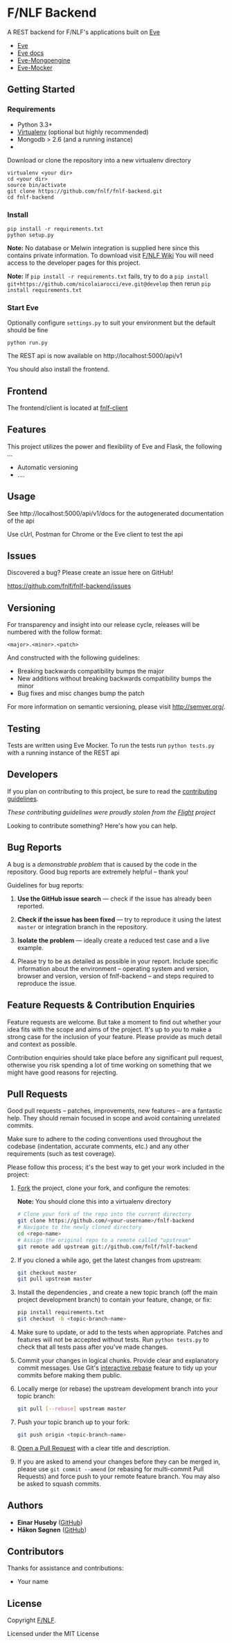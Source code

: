 
F/NLF Backend
=======================

A REST backend for F/NLF's applications built on [Eve](http://python-eve.org)

* [Eve]
* [Eve docs]
* [Eve-Mongoengine]
* [Eve-Mocker]


Getting Started
---------------

### Requirements
* Python 3.3+
* [Virtualenv] \(optional but highly recommended\)
* Mongodb > 2.6 (and a running instance)
* 

Download or clone the repository into a new virtualenv directory

```
virtualenv <your dir>
cd <your dir>
source bin/activate
git clone https://github.com/fnlf/fnlf-backend.git
cd fnlf-backend
```



### Install
```
pip install -r requirements.txt
python setup.py
```

**Note:** No database or Melwin integration is supplied here since this contains private information. To download visit [F/NLF Wiki](https://nlf-az-db02.cloudapp.net/confluence) You will need access to the developer pages for this project.

**Note:** If `pip install -r requirements.txt` fails, try to do a `pip install git+https://github.com/nicolaiarocci/eve.git@develop` then rerun `pip install requirements.txt`




### Start Eve

Optionally configure `settings.py` to suit your environment but the default should be fine

`python run.py`

The REST api is now available on http://localhost:5000/api/v1

You should also install the frontend.

Frontend
--------

The frontend/client is located at [fnlf-client]

Features
--------

This project utilizes the power and flexibility of Eve and Flask, the following ...

* Automatic versioning
* ....


Usage
-----

See http://localhost:5000/api/v1/docs for the autogenerated documentation of the api

Use cUrl, Postman for Chrome or the Eve client to test the api 

Issues
------

Discovered a bug? Please create an issue here on GitHub!

https://github.com/fnlf/fnlf-backend/issues

Versioning
----------

For transparency and insight into our release cycle, releases will be numbered with the follow format:

`<major>.<minor>.<patch>`

And constructed with the following guidelines:

* Breaking backwards compatibility bumps the major
* New additions without breaking backwards compatibility bumps the minor
* Bug fixes and misc changes bump the patch

For more information on semantic versioning, please visit http://semver.org/.

Testing
-------

Tests are written using Eve Mocker. To run the tests run `python tests.py` with a running instance of the REST api

Developers
----------

If you plan on contributing to this project, be sure to read the [contributing guidelines][contributing-guidelines].

*These contributing guidelines were proudly stolen from the 
[Flight](https://github.com/flightjs/flight) project*

Looking to contribute something? Here's how you can help.

Bug Reports
------------

A bug is a _demonstrable problem_ that is caused by the code in the
repository. Good bug reports are extremely helpful – thank you!

Guidelines for bug reports:

1. **Use the GitHub issue search** &mdash; check if the issue has already been
   reported.

2. **Check if the issue has been fixed** &mdash; try to reproduce it using the
   latest `master` or integration branch in the repository.

3. **Isolate the problem** &mdash; ideally create a reduced test
   case and a live example.

4. Please try to be as detailed as possible in your report. Include specific
   information about the environment – operating system and version, browser
   and version, version of fnlf-backend – and steps required to reproduce the 
  issue.

Feature Requests & Contribution Enquiries
-----------------------------------------

Feature requests are welcome. But take a moment to find out whether your idea
fits with the scope and aims of the project. It's up to *you* to make a strong
case for the inclusion of your feature. Please provide as much detail and
context as possible.

Contribution enquiries should take place before any significant pull request,
otherwise you risk spending a lot of time working on something that we might
have good reasons for rejecting.

Pull Requests
-------------

Good pull requests – patches, improvements, new features – are a fantastic
help. They should remain focused in scope and avoid containing unrelated
commits.

Make sure to adhere to the coding conventions used throughout the codebase
(indentation, accurate comments, etc.) and any other requirements (such as test
coverage).

Please follow this process; it's the best way to get your work included in the
project:

1. [Fork](http://help.github.com/fork-a-repo/) the project, clone your fork,
   and configure the remotes:
   
   **Note:** You should clone this into a virtualenv directory

   ```bash
   # Clone your fork of the repo into the current directory
   git clone https://github.com/<your-username>/fnlf-backend
   # Navigate to the newly cloned directory
   cd <repo-name>
   # Assign the original repo to a remote called "upstream"
   git remote add upstream git://github.com/fnlf/fnlf-backend
   ```

2. If you cloned a while ago, get the latest changes from upstream:

   ```bash
   git checkout master
   git pull upstream master
   ```

3. Install the dependencies , and create a new topic branch (off the main project development
   branch) to contain your feature, change, or fix:

   ```bash
   pip install requirements.txt
   git checkout -b <topic-branch-name>
   ```

4. Make sure to update, or add to the tests when appropriate. Patches and
   features will not be accepted without tests. Run `python tests.py` to check that
   all tests pass after you've made changes.

5. Commit your changes in logical chunks. Provide clear and explanatory commit
   messages. Use Git's [interactive rebase](https://help.github.com/articles/interactive-rebase) feature to tidy up
   your commits before making them public.

6. Locally merge (or rebase) the upstream development branch into your topic branch:

   ```bash
   git pull [--rebase] upstream master
   ```

7. Push your topic branch up to your fork:

   ```bash
   git push origin <topic-branch-name>
   ```

8. [Open a Pull Request](https://help.github.com/articles/using-pull-requests/)
    with a clear title and description.

9. If you are asked to amend your changes before they can be merged in, please
   use `git commit --amend` (or rebasing for multi-commit Pull Requests) and
   force push to your remote feature branch. You may also be asked to squash
   commits.


Authors
-------

* **Einar Huseby** ([GitHub](https://github.com/ehu))
* **Håkon Søgnen** ([GitHub](https://github.com/haakon-sognen))

Contributors
------------

Thanks for assistance and contributions:

* Your name

License
-------

Copyright [F/NLF].

Licensed under the MIT License

[fnlf-client]: https://github.com/fnlf/fnlf-client
[fnlf-backend]: https://github.com/fnlf/fnlf-backend
[F/NLF Wiki]: https://nlf-az-db02.cloudapp.net/confluence
[F/NLF]: http://www.nlf.no/fallskjerm

<!-- assets -->
[zipball]: http://fnlf.github.com/fnlf-backend/releases/latest/fnlf-backend.zip

<!-- github links -->
[contributing-guidelines]: https://github.com/fnlf/fnlf-backend/blob/master/CONTRIBUTING.md
[contributors]: https://github.com/fnlf/fnlf-backend/contributors
[issues]: https://github.com/fnlf/fnlf-backend/issues

<!-- deep links -->


<!-- links to third party projects -->
[Eve]: https://github.com/nicolaiarocci/eve
[Eve docs]: https://github.com/charlesflynn/eve-docs
[Eve-Mongoengine]: https://github.com/hellerstanislav/eve-mongoengine
[Eve-Mocker]: https://github.com/tsileo/eve-mocker
[Virtualenv]: http://virtualenv.readthedocs.org/en/latest/
